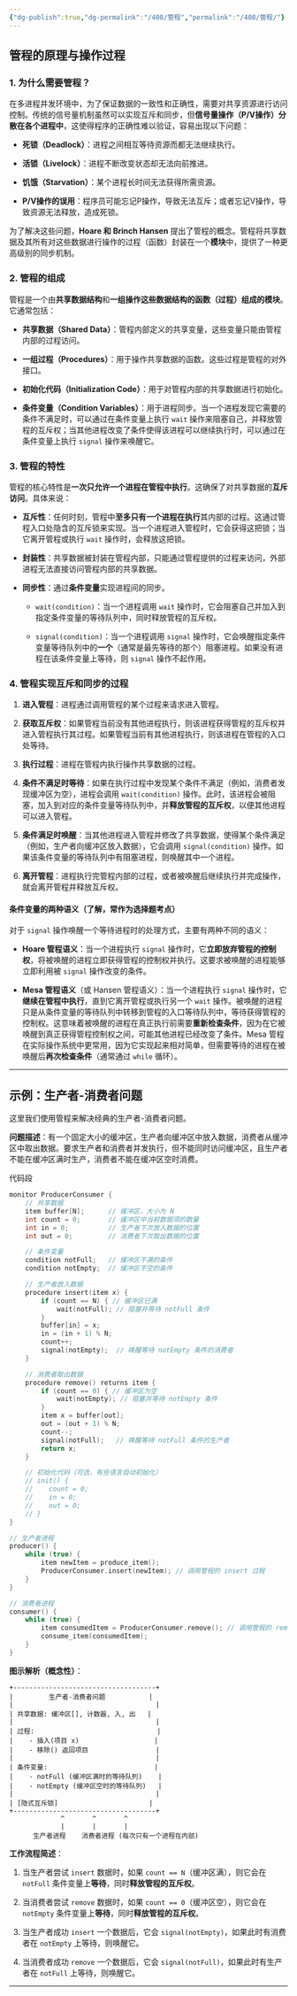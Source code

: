 ```yaml
---
{"dg-publish":true,"dg-permalink":"/408/管程","permalink":"/408/管程/"}
---
```



## 管程的原理与操作过程

### 1. 为什么需要管程？
在多进程并发环境中，为了保证数据的一致性和正确性，需要对共享资源进行访问控制。传统的信号量机制虽然可以实现互斥和同步，但**信号量操作（P/V操作）分散在各个进程中**，这使得程序的正确性难以验证，容易出现以下问题：

- **死锁（Deadlock）**：进程之间相互等待资源而都无法继续执行。
    
- **活锁（Livelock）**：进程不断改变状态却无法向前推进。
    
- **饥饿（Starvation）**：某个进程长时间无法获得所需资源。
    
- **P/V操作的误用**：程序员可能忘记P操作，导致无法互斥；或者忘记V操作，导致资源无法释放，造成死锁。
    

为了解决这些问题，**Hoare 和 Brinch Hansen** 提出了管程的概念。管程将共享数据及其所有对这些数据进行操作的过程（函数）封装在一个**模块**中，提供了一种更高级别的同步机制。


### 2. 管程的组成
管程是一个由**共享数据结构**和**一组操作这些数据结构的函数（过程）组成的模块**。它通常包括：

- **共享数据（Shared Data）**：管程内部定义的共享变量，这些变量只能由管程内部的过程访问。
    
- **一组过程（Procedures）**：用于操作共享数据的函数。这些过程是管程的对外接口。
    
- **初始化代码（Initialization Code）**：用于对管程内部的共享数据进行初始化。
    
- **条件变量（Condition Variables）**：用于进程同步。当一个进程发现它需要的条件不满足时，可以通过在条件变量上执行 `wait` 操作来阻塞自己，并释放管程的互斥权；当其他进程改变了条件使得该进程可以继续执行时，可以通过在条件变量上执行 `signal` 操作来唤醒它。


### 3. 管程的特性
管程的核心特性是**一次只允许一个进程在管程中执行**。这确保了对共享数据的**互斥访问**。具体来说：

- **互斥性**：任何时刻，管程中**至多只有一个进程在执行**其内部的过程。这通过管程入口处隐含的互斥锁来实现。当一个进程进入管程时，它会获得这把锁；当它离开管程或执行 `wait` 操作时，会释放这把锁。
    
- **封装性**：共享数据被封装在管程内部，只能通过管程提供的过程来访问，外部进程无法直接访问管程内部的共享数据。
    
- **同步性**：通过**条件变量**实现进程间的同步。
    
    - `wait(condition)`：当一个进程调用 `wait` 操作时，它会阻塞自己并加入到指定条件变量的等待队列中，同时释放管程的互斥权。
        
    - `signal(condition)`：当一个进程调用 `signal` 操作时，它会唤醒指定条件变量等待队列中的**一个**（通常是最先等待的那个）阻塞进程。如果没有进程在该条件变量上等待，则 `signal` 操作不起作用。


### 4. 管程实现互斥和同步的过程
1. **进入管程**：进程通过调用管程的某个过程来请求进入管程。
    
2. **获取互斥权**：如果管程当前没有其他进程执行，则该进程获得管程的互斥权并进入管程执行其过程。如果管程当前有其他进程执行，则该进程在管程的入口处等待。
    
3. **执行过程**：进程在管程内执行操作共享数据的过程。
    
4. **条件不满足时等待**：如果在执行过程中发现某个条件不满足（例如，消费者发现缓冲区为空），进程会调用 `wait(condition)` 操作。此时，该进程会被阻塞，加入到对应的条件变量等待队列中，并**释放管程的互斥权**，以便其他进程可以进入管程。
    
5. **条件满足时唤醒**：当其他进程进入管程并修改了共享数据，使得某个条件满足（例如，生产者向缓冲区放入数据），它会调用 `signal(condition)` 操作。如果该条件变量的等待队列中有阻塞进程，则唤醒其中一个进程。
    
6. **离开管程**：进程执行完管程内部的过程，或者被唤醒后继续执行并完成操作，就会离开管程并释放互斥权。

#### 条件变量的两种语义（了解，常作为选择题考点）
对于 `signal` 操作唤醒一个等待进程时的处理方式，主要有两种不同的语义：

- **Hoare 管程语义**：当一个进程执行 `signal` 操作时，它**立即放弃管程的控制权**，将被唤醒的进程立即获得管程的控制权并执行。这要求被唤醒的进程能够立即利用被 `signal` 操作改变的条件。
    
- **Mesa 管程语义**（或 Hansen 管程语义）：当一个进程执行 `signal` 操作时，它**继续在管程中执行**，直到它离开管程或执行另一个 `wait` 操作。被唤醒的进程只是从条件变量的等待队列中转移到管程的入口等待队列中，等待获得管程的控制权。这意味着被唤醒的进程在真正执行前需要**重新检查条件**，因为在它被唤醒到真正获得管程控制权之间，可能其他进程已经改变了条件。Mesa 管程在实际操作系统中更常用，因为它实现起来相对简单，但需要等待的进程在被唤醒后**再次检查条件**（通常通过 `while` 循环）。
    

---



## 示例：生产者-消费者问题
这里我们使用管程来解决经典的生产者-消费者问题。

**问题描述**：有一个固定大小的缓冲区，生产者向缓冲区中放入数据，消费者从缓冲区中取出数据。要求生产者和消费者并发执行，但不能同时访问缓冲区，且生产者不能在缓冲区满时生产，消费者不能在缓冲区空时消费。

代码段

```c
monitor ProducerConsumer {
    // 共享数据
    item buffer[N];      // 缓冲区，大小为 N
    int count = 0;       // 缓冲区中当前数据项的数量
    int in = 0;          // 生产者下次放入数据的位置
    int out = 0;         // 消费者下次取出数据的位置

    // 条件变量
    condition notFull;   // 缓冲区不满的条件
    condition notEmpty;  // 缓冲区不空的条件

    // 生产者放入数据
    procedure insert(item x) {
        if (count == N) { // 缓冲区已满
            wait(notFull); // 阻塞并等待 notFull 条件
        }
        buffer[in] = x;
        in = (in + 1) % N;
        count++;
        signal(notEmpty);  // 唤醒等待 notEmpty 条件的消费者
    }

    // 消费者取出数据
    procedure remove() returns item {
        if (count == 0) { // 缓冲区为空
            wait(notEmpty); // 阻塞并等待 notEmpty 条件
        }
        item x = buffer[out];
        out = (out + 1) % N;
        count--;
        signal(notFull);   // 唤醒等待 notFull 条件的生产者
        return x;
    }

    // 初始化代码（可选，有些语言自动初始化）
    // init() {
    //    count = 0;
    //    in = 0;
    //    out = 0;
    // }
}

// 生产者进程
producer() {
    while (true) {
        item newItem = produce_item();
        ProducerConsumer.insert(newItem); // 调用管程的 insert 过程
    }
}

// 消费者进程
consumer() {
    while (true) {
        item consumedItem = ProducerConsumer.remove(); // 调用管程的 remove 过程
        consume_item(consumedItem);
    }
}
```

**图示解析（概念性）**：

```
+------------------------------------+
|         生产者-消费者问题           |
|                                    |
| 共享数据: 缓冲区[], 计数器, 入, 出   |
|                                    |
| 过程:                               |
|    - 插入(项目 x)                   |
|    - 移除() 返回项目                 |
|                                    |
| 条件变量:                           |
|    - notFull (缓冲区满时的等待队列)    |
|    - notEmpty (缓冲区空时的等待队列)   |
|                                    |
| [隐式互斥锁]                       |
+------------------------------------+
             ^       ^       ^
             |       |       |
      生产者进程    消费者进程 (每次只有一个进程在内部)

```

**工作流程简述**：

1. 当生产者尝试 `insert` 数据时，如果 `count == N`（缓冲区满），则它会在 `notFull` 条件变量上**等待**，同时**释放管程的互斥权**。
    
2. 当消费者尝试 `remove` 数据时，如果 `count == 0`（缓冲区空），则它会在 `notEmpty` 条件变量上**等待**，同时**释放管程的互斥权**。
    
3. 当生产者成功 `insert` 一个数据后，它会 `signal(notEmpty)`，如果此时有消费者在 `notEmpty` 上等待，则唤醒它。
    
4. 当消费者成功 `remove` 一个数据后，它会 `signal(notFull)`，如果此时有生产者在 `notFull` 上等待，则唤醒它。
    

---
